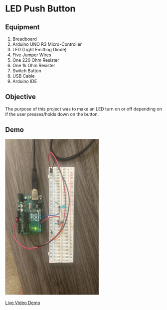 # LED Push Button

## Equipment
1. Breadboard
2. Arduino UNO R3 Micro-Controller
3. LED (Light Emitting Diode)
4. Five Jumper Wires
5. One 220 Ohm Resister
6. One 1k Ohm Resister
7. Switch Button
8. USB Cable
9. Arduino IDE

## Objective

The purpose of this project was to make an LED turn on or off depending on if the user presses/holds down on the button. 


## Demo
<img src="push-button-one.jpg" width="300px" height = "500px"/>

<a href="https://user-images.githubusercontent.com/63562144/120942055-5082c780-c6f4-11eb-9ba2-9aac6a5e7597.MOV"> Live Video Demo </a>


